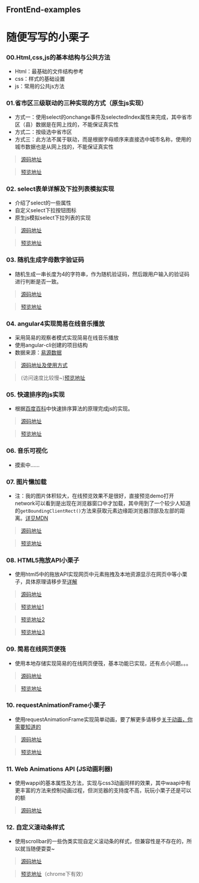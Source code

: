 ## FrontEnd-examples

# 随便写写的小栗子


### 00.Html,css,js的基本结构与公共方法
+ Html：最基础的文件结构参考
+ css：样式的基础设置
+ js：常用的公共js方法

### 01.省市区三级联动的三种实现的方式（原生js实现）
+ 方式一：使用select的onchange事件及selectedIndex属性来完成，其中省市区（县）数据是在网上找的，不能保证真实性
+ 方式二：按级选中省市区
+ 方式三：此方法不属于联动，而是根据字母顺序来直接选中城市名称，使用的城市数据也是从网上找的，不能保证真实性

> [源码地址](https://github.com/visugar/FrontEnd-examples/blob/master/01%E7%9C%81%E5%B8%82%E5%8C%BA%E4%B8%89%E7%BA%A7%E8%81%94%E5%8A%A8/index.html)

> [预览地址](https://visugar.github.io/FrontEnd-examples/01省市区三级联动/index.html)

### 02. select表单详解及下拉列表模拟实现
+ 介绍了select的一些属性
+ 自定义select下拉按钮图标
+ 原生js模拟select下拉列表的实现

> [源码地址](https://github.com/visugar/FrontEnd-examples/blob/master/02%E6%A8%A1%E6%8B%9Fselect%E4%B8%8B%E6%8B%89%E5%88%97%E8%A1%A8/index.html)

> [预览地址](https://visugar.github.io/FrontEnd-examples/02模拟select下拉列表/index.html)

### 03. 随机生成字母数字验证码
+ 随机生成一串长度为4的字符串，作为随机验证码，然后跟用户输入的验证码进行判断是否一致。

> [源码地址](https://github.com/visugar/FrontEnd-examples/blob/master/03%E9%9A%8F%E6%9C%BA%E7%94%9F%E6%88%90%E5%AD%97%E6%AF%8D%E6%95%B0%E5%AD%97%E9%AA%8C%E8%AF%81%E7%A0%81/index.html)

> [预览地址](https://visugar.github.io/FrontEnd-examples/03随机生成字母数字验证码/index.html)

### 04. angular4实现简易在线音乐播放
+ 采用简易的观察者模式实现简易在线音乐播放
+ 使用angular-cli创建的项目结构
+ 数据来源：[易源数据](https://www.showapi.com/api/lookPoint/213/1)

> [源码地址及使用方式](https://github.com/visugar/FrontEnd-examples/tree/master/04music-player/dist)

> (访问速度比较慢~)[预览地址](http://visugar.com/angular/01musicPlayer/dist/)


### 05. 快速排序的js实现
+ 根据[百度百科](http://baike.baidu.com/link?url=QJlzwEL6VTeZxD3YDkj-0oXgRewHf_sBeBif-L2wLiTsw0jdLOKjwHr9JSc3dGFfn20VAwhUnHivAAcGjIIOihk6U--M7l0ZtuNk_2IsaeCOF91fvkCELbpLB0DMpZSSc-EBw1k-xh5FiwzZNVv73iV3Ukvn74HdqABbcMRs0YN6N5KwX_Xnlf08yeNdhi-i81R40WEYjzqKFkVIpkJb3awxUDONlkM5MIVYNJR7Qnq)中快速排序算法的原理完成js的实现。

> [源码地址](https://github.com/visugar/FrontEnd-examples/blob/master/05%E5%BF%AB%E9%80%9F%E6%8E%92%E5%BA%8F%E5%AE%9E%E7%8E%B0/index.html)

> [预览地址](https://visugar.github.io/FrontEnd-examples/05快速排序实现/index.html)

### 06. 音乐可视化
+ 摸索中……

### 07. 图片懒加载
+ 注：我的图片体积较大，在线预览效果不是很好，直接预览demo打开network可以看到是出现在浏览器窗口中才加载，其中用到了一个较少人知道的`getBoundingClientRect()`方法来获取元素边缘距浏览器顶部及左部的距离。[详见MDN](https://developer.mozilla.org/zh-CN/docs/Web/API/Element/getBoundingClientRect)

> [源码地址](https://github.com/visugar/FrontEnd-examples/blob/master/07lazyLoading/index.html)

> [预览地址](https://visugar.github.io/FrontEnd-examples/07lazyLoading/index.html)

### 08. HTML5拖放API小栗子
+ 使用html5中的拖放API实现网页中元素拖拽及本地资源显示在网页中等小栗子，具体原理请移步至[详解](http://www.jianshu.com/p/b7762be74511)

> [源码地址](https://github.com/visugar/FrontEnd-examples/blob/master/08H5%E6%8B%96%E6%94%BEAPI/index.html)

> [预览地址1](https://visugar.github.io/FrontEnd-examples/08H5%E6%8B%96%E6%94%BEAPI/index.html)

> [预览地址2](https://visugar.github.io/FrontEnd-examples/08H5%E6%8B%96%E6%94%BEAPI/drag01.html)

> [预览地址3](https://visugar.github.io/FrontEnd-examples/08H5%E6%8B%96%E6%94%BEAPI/drag02.html) 

### 09. 简易在线网页便筏
+  使用本地存储实现简易的在线网页便筏，基本功能已实现，还有点小问题。。。

> [源码地址](https://github.com/visugar/FrontEnd-examples/blob/master/09%E7%BD%91%E9%A1%B5%E7%89%88%E4%BE%BF%E7%AD%8F%E7%B3%BB%E7%BB%9F/index.html)

> [预览地址](https://visugar.github.io/FrontEnd-examples/09%E7%BD%91%E9%A1%B5%E7%89%88%E4%BE%BF%E7%AD%8F%E7%B3%BB%E7%BB%9F/index.html)

### 10. requestAnimationFrame小栗子
+ 使用requestAnimationFrame实现简单动画，要了解更多请移步[关于动画，你需要知道的](https://www.w3cplus.com/animaton/animations-you-should-know.html)

> [源码地址](https://github.com/visugar/FrontEnd-examples/blob/master/10requestAnimationFrame%E5%AE%9E%E4%BE%8B/index.html)

> [预览地址](https://visugar.github.io/FrontEnd-examples/10requestAnimationFrame%E5%AE%9E%E4%BE%8B/index.html)

### 11. Web Animations API (JS动画利器)
+ 使用wappi的基本属性及方法，实现与css3动画同样的效果，其中waapi中有更丰富的方法来控制动画过程，但浏览器的支持度不高，玩玩小栗子还是可以的额

> [源码地址](https://github.com/visugar/FrontEnd-examples/tree/master/11web_animations_api)

### 12. 自定义滚动条样式
+ 使用scrollbar的一些伪类实现自定义滚动条的样式，但兼容性是不存在的，所以就当随便耍耍~

> [源码地址](https://github.com/visugar/FrontEnd-examples/blob/master/12%E8%87%AA%E5%AE%9A%E4%B9%89%E6%BB%9A%E5%8A%A8%E6%9D%A1%E6%A0%B7%E5%BC%8F/index.html)

> [预览地址](http://visugar.com/FrontEnd-examples/12%E8%87%AA%E5%AE%9A%E4%B9%89%E6%BB%9A%E5%8A%A8%E6%9D%A1%E6%A0%B7%E5%BC%8F/index.html)（chrome下有效）
